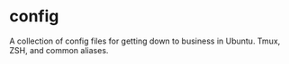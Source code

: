 # config
A collection of config files for getting down to business in Ubuntu. Tmux, ZSH, and common aliases.
